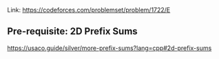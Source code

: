 Link: https://codeforces.com/problemset/problem/1722/E
## Pre-requisite: 2D Prefix Sums
https://usaco.guide/silver/more-prefix-sums?lang=cpp#2d-prefix-sums

